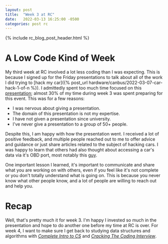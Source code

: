 ```yaml
---
layout: post
title:  "Week 3 at RC"
date:   2022-03-13 16:25:00 -0500
categories: post rc
---
```

{% include rc_blog_post_header.html %}

# A Low Code Kind of Week
My third week at RC involved a lot less coding than I was expecting. This is because I signed up for the Friday presentations to talk about all of the work I did trying to [hack my car]({% post_url hardware/canbus/2022-03-07-car-hack-1-of-n %}). I admittedly spent too much time focused on this [presentation](https://docs.google.com/presentation/d/12WODsurApemnqP7JatrNHUry-L0aKQn-b5rl4olOJzM/edit?usp=sharing); almost 30% of my time during week 3 was spent preparing for this event. This was for a few reasons:
- I was nervous about giving a presentation.
- The domain of this presentation is not my expertise.
- I have not given a presentation since university.
- I've never give a presentation to a group of 50+ people.

Despite this, I am happy with how the presentation went. I received a lot of positive feedback, and multiple people reached out to me to offer advice and guidance or just share articles related to the subject of hacking cars. I was happy to learn that others had also thought about accessing a car's data via it's OBD port, most notably this [guy](https://www.youtube.com/watch?v=KTrgRYa2wbI).

One important lesson I learned, it's important to communicate and share what you are working on with others, even if you feel like it's not complete or you don't totally understand what is going on. This is because you never know what other people know, and a lot of people are willing to reach out and help you.

# Recap
Well, that's pretty much it for week 3. I'm happy I invested so much in the presentation and hope to do another one before my time at RC is over. For week 4, I want to make sure I get back to studying data structures and algorithms with <i>[Complete Intro to CS](https://btholt.github.io/complete-intro-to-computer-science/)</i> and <i>[Cracking The Coding Interview](https://en.wikipedia.org/wiki/Cracking_the_Coding_Interview)</i>.
